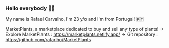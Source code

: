### Hello everybody 👋🏼

My name is Rafael Carvalho, I'm 23 y/o and I'm from Portugal! 🇵🇹

MarketPlants, a marketplace dedicated to buy and sell any type of plants!
-> Explore MarketPlants : https://marketplants.netlify.app/
-> Git repository :  https://github.com/rafarlho/MarketPlants
<!--
**rafarlho/rafarlho** is a ✨ _special_ ✨ repository because its `README.md` (this file) appears on your GitHub profile.

Here are some ideas to get you started:

- 🔭 I’m currently working on ...
- 🌱 I’m currently learning ...
- 👯 I’m looking to collaborate on ...
- 🤔 I’m looking for help with ...
- 💬 Ask me about ...
- 📫 How to reach me: ...
- 😄 Pronouns: ...
- ⚡ Fun fact: ...
-->

